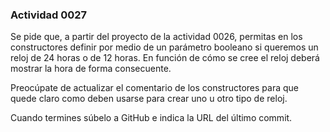 ### Actividad 0027

Se pide que, a partir del proyecto de la actividad 0026, permitas en los constructores definir por medio de un parámetro booleano si queremos un reloj de 24 horas o de 12 horas. En función de cómo se cree el reloj deberá mostrar la hora de forma consecuente.

Preocúpate de actualizar el comentario de los constructores para que quede claro como deben usarse para crear uno u otro tipo de reloj.

Cuando termines súbelo a GitHub e indica la URL del último commit.
